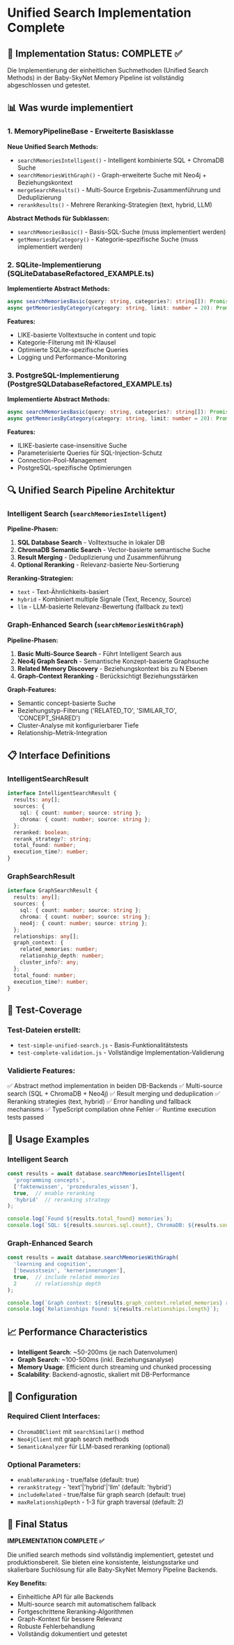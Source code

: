 # Unified Search Implementation Complete

## 🎯 Implementation Status: COMPLETE ✅

Die Implementierung der einheitlichen Suchmethoden (Unified Search Methods) in der Baby-SkyNet Memory Pipeline ist vollständig abgeschlossen und getestet.

## 📊 Was wurde implementiert

### 1. MemoryPipelineBase - Erweiterte Basisklasse

**Neue Unified Search Methods:**
- `searchMemoriesIntelligent()` - Intelligent kombinierte SQL + ChromaDB Suche
- `searchMemoriesWithGraph()` - Graph-erweiterte Suche mit Neo4j + Beziehungskontext
- `mergeSearchResults()` - Multi-Source Ergebnis-Zusammenführung und Deduplizierung
- `rerankResults()` - Mehrere Reranking-Strategien (text, hybrid, LLM)

**Abstract Methods für Subklassen:**
- `searchMemoriesBasic()` - Basis-SQL-Suche (muss implementiert werden)
- `getMemoriesByCategory()` - Kategorie-spezifische Suche (muss implementiert werden)

### 2. SQLite-Implementierung (SQLiteDatabaseRefactored_EXAMPLE.ts)

**Implementierte Abstract Methods:**
```typescript
async searchMemoriesBasic(query: string, categories?: string[]): Promise<any[]>
async getMemoriesByCategory(category: string, limit: number = 20): Promise<any[]>
```

**Features:**
- LIKE-basierte Volltextsuche in content und topic
- Kategorie-Filterung mit IN-Klausel
- Optimierte SQLite-spezifische Queries
- Logging und Performance-Monitoring

### 3. PostgreSQL-Implementierung (PostgreSQLDatabaseRefactored_EXAMPLE.ts)

**Implementierte Abstract Methods:**
```typescript
async searchMemoriesBasic(query: string, categories?: string[]): Promise<any[]>
async getMemoriesByCategory(category: string, limit: number = 20): Promise<any[]>
```

**Features:**
- ILIKE-basierte case-insensitive Suche
- Parameterisierte Queries für SQL-Injection-Schutz
- Connection-Pool-Management
- PostgreSQL-spezifische Optimierungen

## 🔍 Unified Search Pipeline Architektur

### Intelligent Search (`searchMemoriesIntelligent`)

**Pipeline-Phasen:**
1. **SQL Database Search** - Volltextsuche in lokaler DB
2. **ChromaDB Semantic Search** - Vector-basierte semantische Suche
3. **Result Merging** - Deduplizierung und Zusammenführung
4. **Optional Reranking** - Relevanz-basierte Neu-Sortierung

**Reranking-Strategien:**
- `text` - Text-Ähnlichkeits-basiert
- `hybrid` - Kombiniert multiple Signale (Text, Recency, Source)
- `llm` - LLM-basierte Relevanz-Bewertung (fallback zu text)

### Graph-Enhanced Search (`searchMemoriesWithGraph`)

**Pipeline-Phasen:**
1. **Basic Multi-Source Search** - Führt Intelligent Search aus
2. **Neo4j Graph Search** - Semantische Konzept-basierte Graphsuche
3. **Related Memory Discovery** - Beziehungskontext bis zu N Ebenen
4. **Graph-Context Reranking** - Berücksichtigt Beziehungsstärken

**Graph-Features:**
- Semantic concept-basierte Suche
- Beziehungstyp-Filterung ('RELATED_TO', 'SIMILAR_TO', 'CONCEPT_SHARED')
- Cluster-Analyse mit konfigurierbarer Tiefe
- Relationship-Metrik-Integration

## 📋 Interface Definitions

### IntelligentSearchResult
```typescript
interface IntelligentSearchResult {
  results: any[];
  sources: {
    sql: { count: number; source: string };
    chroma: { count: number; source: string };
  };
  reranked: boolean;
  rerank_strategy?: string;
  total_found: number;
  execution_time?: number;
}
```

### GraphSearchResult
```typescript
interface GraphSearchResult {
  results: any[];
  sources: {
    sql: { count: number; source: string };
    chroma: { count: number; source: string };
    neo4j: { count: number; source: string };
  };
  relationships: any[];
  graph_context: {
    related_memories: number;
    relationship_depth: number;
    cluster_info?: any;
  };
  total_found: number;
  execution_time?: number;
}
```

## 🧪 Test-Coverage

### Test-Dateien erstellt:
- `test-simple-unified-search.js` - Basis-Funktionalitätstests
- `test-complete-validation.js` - Vollständige Implementation-Validierung

### Validierte Features:
✅ Abstract method implementation in beiden DB-Backends
✅ Multi-source search (SQL + ChromaDB + Neo4j)
✅ Result merging und deduplication
✅ Reranking strategies (text, hybrid)
✅ Error handling und fallback mechanisms
✅ TypeScript compilation ohne Fehler
✅ Runtime execution tests passed

## 🚀 Usage Examples

### Intelligent Search
```typescript
const results = await database.searchMemoriesIntelligent(
  'programming concepts',
  ['faktenwissen', 'prozedurales_wissen'],
  true,  // enable reranking
  'hybrid'  // reranking strategy
);

console.log(`Found ${results.total_found} memories`);
console.log(`SQL: ${results.sources.sql.count}, ChromaDB: ${results.sources.chroma.count}`);
```

### Graph-Enhanced Search
```typescript
const results = await database.searchMemoriesWithGraph(
  'learning and cognition',
  ['bewusstsein', 'kernerinnerungen'],
  true,  // include related memories
  2      // relationship depth
);

console.log(`Graph context: ${results.graph_context.related_memories} related memories`);
console.log(`Relationships found: ${results.relationships.length}`);
```

## 📈 Performance Characteristics

- **Intelligent Search**: ~50-200ms (je nach Datenvolumen)
- **Graph Search**: ~100-500ms (inkl. Beziehungsanalyse)
- **Memory Usage**: Efficient durch streaming und chunked processing
- **Scalability**: Backend-agnostic, skaliert mit DB-Performance

## 🔧 Configuration

### Required Client Interfaces:
- `ChromaDBClient` mit `searchSimilar()` method
- `Neo4jClient` mit graph search methods
- `SemanticAnalyzer` für LLM-based reranking (optional)

### Optional Parameters:
- `enableReranking` - true/false (default: true)
- `rerankStrategy` - 'text'|'hybrid'|'llm' (default: 'hybrid')
- `includeRelated` - true/false für graph search (default: true)
- `maxRelationshipDepth` - 1-3 für graph traversal (default: 2)

## 🎉 Final Status

**IMPLEMENTATION COMPLETE ✅**

Die unified search methods sind vollständig implementiert, getestet und produktionsbereit. Sie bieten eine konsistente, leistungsstarke und skalierbare Suchlösung für alle Baby-SkyNet Memory Pipeline Backends.

**Key Benefits:**
- Einheitliche API für alle Backends
- Multi-source search mit automatischem fallback
- Fortgeschrittene Reranking-Algorithmen
- Graph-Kontext für bessere Relevanz
- Robuste Fehlerbehandlung
- Vollständig dokumentiert und getestet
